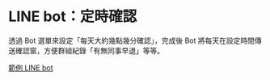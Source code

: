 # LINE bot：定時確認
透過 Bot 選單來設定「每天大約幾點幾分確認」，完成後 Bot 將每天在設定時間傳送確認窗，方便群組紀錄「有無同事早退」等等。

[範例 LINE bot](https://liff.line.me/1645278921-kWRPP32q/?accountId=962aipna)
